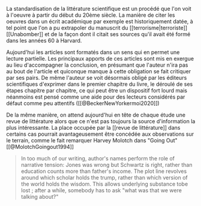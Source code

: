La standardisation de la littérature scientifique est un procédé que l'on voit à l'oeuvre à partir du début du 20ème siècle. 
La manière de citer les oeuvres dans un écrit académique par exemple est historiquement datée, à tel point que l'on a pu extrapoler du manuscrit du [[terrorisme|terroriste]] [[Unabomber]] et de la façon dont il citait ses sources qu'il avait été formé dans les années 60 à Harvard. 

Aujourd'hui les articles sont formatés dans un sens qui en permet une lecture partielle. 
Les principaux apports de ces articles sont mis en exergue au lieu d'accompagner la conclusion, en présumant que l'auteur n'ira pas au bout de l'article et quiconque manque à cette obligation se fait critiquer par ses pairs. De même l'auteur se voit désormais obligé par les éditeurs scientifiques d'exprimer dans le premier chapitre du livre, le déroulé de ses étapes chapitre par chapitre, ce qui peut être un dispositif fort lourd mais néanmoins est pensé comme une aide pour des lecteurs considérés par défaut comme peu attentifs ([[@BeckerNewYorkermoi2020]])

De la même manière, on attend aujourd'hui en tête de chaque étude une revue de littérature alors que ce n'est pas toujours la source d'information la plus intéressante. La place occupée par la [[revue de littérature]] dans certains cas pourrait avantageusement être concédée aux observations sur le terrain, comme le fait remarquer Harvey Molotch dans "Going Out"[[@MolotchGoingout1994]]

>In too much of our writing, author's names
perform the role of narrative tension: Jones was wrong but Schwartz is right, rather than education counts more than father's income. The plot line revolves around which scholar holds the trump, rather than which version
of the world holds the wisdom. This allows underlying substance tobe lost ; after a while, somebody has to ask "what was that we were talking about?"




